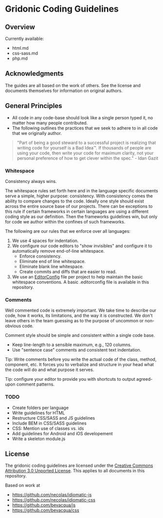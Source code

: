 Gridonic Coding Guidelines
==========================

## Overview

Currently available:

- html.md
- css-sass.md
- php.md

## Acknowledgments

The guides are all based on the work of others. See the license and documents themselves for information on original authors.

## General Principles

- All code in any code-base should look like a single person typed it, no matter how many people contributed.
- The following outlines the practices that we seek to adhere to in all code that we originally author.

> "Part of being a good steward to a successful project is realizing that writing code for yourself is a Bad Idea™. If thousands of people are using your code, then write your code for maximum clarity, not your personal preference of how to get clever within the spec." - Idan Gazit

### Whitespace

Consistency always wins.

The whitespace rules set forth here and in the language specific documents serve a simple, higher purpose: consistency. With consistency comes the ability to compare changes to the code. Ideally one style should exist across the entire source base of our projects. There can be exceptions to this rule if certain frameworks in certain languages are using a different coding style as our definition. Then the frameworks guidelines win, but only for code we author within the confines of such frameworks.

The following are our rules that we enforce over all languages:

1. We use 4 spaces for indentation.
2. We configure our code editors to "show invisibles" and configure it to automatically remove end-of-line whitespace.
    - Enforce consistency.
    - Eliminate end of line whitespace.
    - Eliminate blank line whitespace.
    - Create commits and diffs that are easier to read.
3. We use an [EditorConfig](http://editorconfig.org/) file per project to help maintain the basic whitespace conventions. A basic .editorconfig file is available in this repository.

### Comments

Well commented code is extremely important. We take time to describe our code, how it works, its limitations, and the way it is constructed. We don't leave others in the team guessing as to the purpose of uncommon or non-obvious code.

Comment style should be simple and consistent within a single code base.

- Keep line-length to a sensible maximum, e.g., 120 columns.
- Use "sentence case" comments and consistent text indentation. 

Tip: Write comments before you write the actual code of the class, method, component, etc. It forces you to verbalize and structure in your head what the code will do and what purpose it serves.

Tip: configure your editor to provide you with shortcuts to output agreed-upon comment patterns.

### TODO
- Create folders per language
- Write guidelines for HTML
- Restructure CSS/SASS and JS guidelines
- Include BEM in CSS/SASS guidelines
- CSS: Mention use of classes vs. ids
- Add guidelines for Android and iOS developement
- Write a skeleton module.js

## License

The gridonic coding guidelines are licensed under the [Creative Commons Attribution 3.0 Unported License](http://creativecommons.org/licenses/by/3.0/). This applies to all documents in this repository.

Based on work at

- https://github.com/necolas/idiomatic-js
- https://github.com/necolas/idiomatic-css
- https://github.com/bevacqua/js
- https://github.com/bevacqua/css
